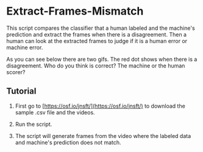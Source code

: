 # Extract-Frames-Mismatch

This script compares the classifier that a human labeled and the machine's prediction and extract the frames when there is a disagreement. Then a human can look at the extracted frames to judge if it is a human error or machine error.

As you can see below there are two gifs. The red dot shows when there is a disagreement. Who do you think is correct? The machine or the human scorer? 

## Tutorial

1. First go to [https://osf.io/jnsft/](https://osf.io/jnsft/) to download the sample .csv file and the videos.

2. Run the script.

3. The script will generate frames from the video where the labeled data and machine's prediction does not match.
